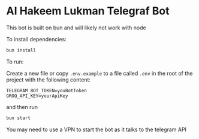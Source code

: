 # AI Hakeem Lukman Telegraf Bot

This bot is built on bun and will likely not work with node

To install dependencies:

```bash
bun install
```

To run:

Create a new file or copy `.env.example` to a file called `.env` in the root of the project with the following content:

```shell
TELEGRAM_BOT_TOKEN=youBotToken
GROQ_API_KEY=yourApiKey
```

and then run

```bash
bun start
```

You may need to use a VPN to start the bot as it talks to the telegram API
